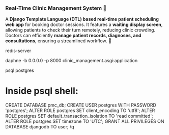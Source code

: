 ### **Real-Time Clinic Management System** 🏥  

A **Django Template Language (DTL) based real-time patient scheduling web app** for booking doctor sessions. It features a **waiting display screen**, allowing patients to check their turn remotely, reducing clinic crowding. Doctors can efficiently **manage patient records, diagnoses, and consultations**, ensuring a streamlined workflow. 🚀  


redis-server

daphne -b 0.0.0.0 -p 8000 clinic_management.asgi:application

psql postgres
# Inside psql shell:
CREATE DATABASE pmc_db;
CREATE USER postgres WITH PASSWORD 'postgres';
ALTER ROLE postgres SET client_encoding TO 'utf8';
ALTER ROLE postgres SET default_transaction_isolation TO 'read committed';
ALTER ROLE postgres SET timezone TO 'UTC';
GRANT ALL PRIVILEGES ON DATABASE djangodb TO user;
\q